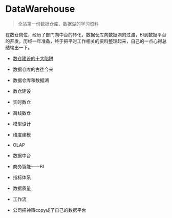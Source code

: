 # DataWarehouse
> 全站第一份数据仓库、数据湖的学习资料

在数仓岗位，经历了部门向中台的转化，数据仓库向数据湖的过渡，BI到数据平台的开发。历经一年准备，终于把平时工作相关的资料整理起来，自己的一点心得总结输出一下。

- [数仓建设的十大陷阱](./docs/数仓建设的十大陷阱.md)
- 数据仓库的古往今来
- 数据仓库和数据湖
- 数仓建设
- 实时数仓
- 离线数仓
- 模型设计
- 维度建模
- OLAP

- 数据中台
- 商务智能——BI

- 指标体系
- 数据质量
- 工作流

- 公司把神策copy成了自己的数据平台